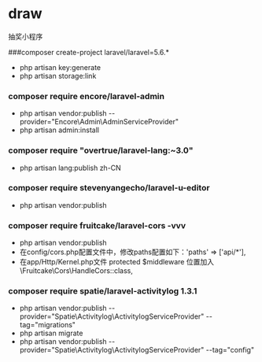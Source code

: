 # draw
抽奖小程序


###composer create-project laravel/laravel=5.6.* 
- php artisan key:generate
- php artisan storage:link

### composer require encore/laravel-admin
- php artisan vendor:publish --provider="Encore\Admin\AdminServiceProvider"
- php artisan admin:install

### composer require "overtrue/laravel-lang:~3.0"
- php artisan lang:publish zh-CN

### composer require stevenyangecho/laravel-u-editor
- php artisan vendor:publish

### composer require fruitcake/laravel-cors -vvv
- php artisan vendor:publish
- 在config/cors.php配置文件中，修改paths配置如下：'paths'  => ['api/*'],
- 在app/Http/Kernel.php文件 protected $middleware 位置加入\Fruitcake\Cors\HandleCors::class,

### composer require spatie/laravel-activitylog 1.3.1
- php artisan vendor:publish --provider="Spatie\Activitylog\ActivitylogServiceProvider" --tag="migrations"
- php artisan migrate 
- php artisan vendor:publish --provider="Spatie\Activitylog\ActivitylogServiceProvider" --tag="config"

